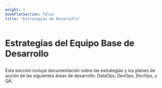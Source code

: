 ```yaml
---
weight: 1
bookFlatSection: false
title: "Estrategias de Desarrollo"
---
```


# Estrategias del Equipo Base de Desarrollo

## 

Esta sección incluye documentación sobre las estrategias y los planes de acción de las siguientes áreas de desarrollo: DataOps, DevOps, DocOps, y QA. 



